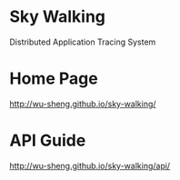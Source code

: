 # Sky Walking
Distributed Application Tracing System

# Home Page
http://wu-sheng.github.io/sky-walking/

# API Guide
http://wu-sheng.github.io/sky-walking/api/
